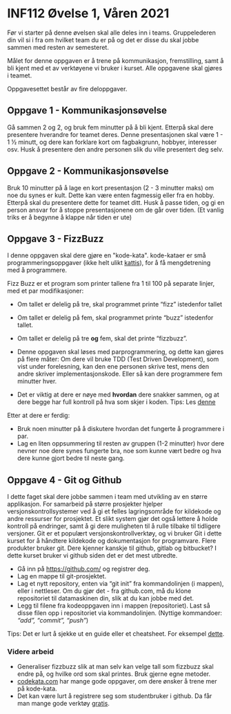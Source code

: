 # INF112 Øvelse 1, Våren 2021
Før vi starter på denne øvelsen skal alle deles inn i teams. Gruppelederen din vil si i fra om hvilket team du er på og det er disse du skal jobbe sammen med resten av semesteret. 

Målet for denne oppgaven er å trene på kommunikasjon, fremstilling, samt å bli kjent med et av verktøyene vi bruker i kurset. Alle oppgavene skal gjøres i teamet.

Oppgavesettet består av fire deloppgaver.

## Oppgave 1 - Kommunikasjonsøvelse

Gå sammen 2 og 2, og bruk fem minutter på å bli kjent. Etterpå skal dere presentere hverandre for teamet deres. Denne presentasjonen skal være 1 - 1 ½ minutt, og dere kan forklare kort om fagbakgrunn, hobbyer, interesser osv. Husk å presentere den andre personen slik du ville presentert deg selv. 

## Oppgave 2 - Kommunikasjonsøvelse

Bruk 10 minutter på å lage en kort presentasjon (2 - 3  minutter maks) om noe du synes er kult. Dette kan være enten fagmessig eller fra en hobby. Etterpå skal du presentere dette for teamet ditt. Husk å passe tiden, og gi en person ansvar for å stoppe presentasjonene om de går over tiden. (Et vanlig triks er å begynne å klappe når tiden er ute)

## Oppgave 3 - FizzBuzz

I denne oppgaven skal dere gjøre en "kode-kata". kode-kataer er små programmeringsoppgaver (ikke helt ulikt [kattis](https://www.kattis.com/)), for å få mengdetrening med å programmere.

Fizz Buzz er et program som printer tallene fra 1 til 100 på separate linjer, med et par modifikasjoner:

- Om tallet er delelig på tre, skal programmet printe “fizz” istedenfor tallet
- Om tallet er delelig på fem, skal programmet printe “buzz” istedenfor tallet.
- Om tallet er delelig på tre **og** fem, skal det printe “fizzbuzz”.

- Denne oppgaven skal løses med parprogrammering, og dette kan gjøres på flere måter: Om dere vil bruke TDD (Test Driven Development), som vist under forelesning, kan den ene personen skrive test, mens den andre skriver implementasjonskode. Eller så kan dere programmere fem minutter hver.
- Det er viktig at dere er nøye med **hvordan** dere snakker sammen, og at dere begge har full kontroll på hva som skjer i koden. Tips: Les [denne](https://medium.com/@weblab_tech/pair-programming-guide-a76ca43ff389)

Etter at dere er ferdig:

- Bruk noen minutter på å diskutere hvordan det fungerte å programmere i par. 
- Lag en liten oppsummering til resten av gruppen (1-2 minutter) hvor dere nevner noe dere synes fungerte bra, noe som kunne vært bedre og hva dere kunne gjort bedre til neste gang. 

## Oppgave 4 - Git og Github

I dette faget skal dere jobbe sammen i team med utvikling av en større applikasjon. For samarbeid på større prosjekter hjelper versjonskontrollsystemer ved å gi et felles lagringsområde for kildekode og andre ressurser for prosjektet. Et slikt system gjør det også lettere å holde kontroll på endringer, samt å gi dere muligheten til å rulle tilbake til tidligere versjoner. Git er et populært versjonskontrollverktøy, og vi bruker Git i dette kurset for å håndtere kildekode og dokumentasjon for programvare. Flere produkter bruker git. Dere kjenner kanskje til github, gitlab og bitbucket? I dette kurset bruker vi github siden det er det mest utbredte.

- Gå inn på https://github.com/ og registrer deg.
- Lag en mappe til git-prosjektet.
- Lag et nytt repository, enten via “git init” fra kommandolinjen (i mappen), eller i nettleser. Om du gjør det - fra github.com, må du klone repositoriet til datamaskinen din, slik at du kan jobbe med det.
- Legg til filene fra kodeoppgaven inn i mappen (repositoriet). Last så disse filen opp i repositoriet via kommandolinjen. (Nyttige kommandoer: *“add”, “commit”, “push”*)

Tips: Det er lurt å sjekke ut en guide eller et cheatsheet. For eksempel  [dette](https://medium.com/@nendhruv/essential-git-commands-every-developer-should-know-1249d4d597b5).

### Videre arbeid

- Generaliser fizzbuzz slik at man selv kan velge tall som fizzbuzz skal endre på, og hvilke ord som skal printes. Bruk gjerne egne metoder.
- [codekata.com](http://codekata.com/) har mange gode oppgaver, om dere ønsker å trene mer på kode-kata.
- Det kan være lurt å registrere seg som studentbruker i github. Da får man mange gode verktøy [gratis](https://education.github.com/pack).
